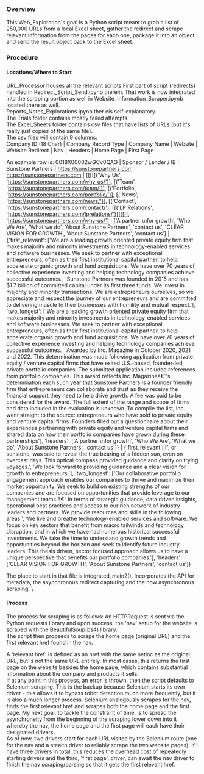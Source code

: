 ### Overview
This Web_Exploration's goal is a Python script meant to grab a list of 250,000 URLs from a local Excel sheet, gather the redirect and scrape relevant information from the pages 
for each one, package it into an object and send the result object back to the Excel sheet.

### Procedure
#### Locations/Where to Start
URL_Processor houses all the relevant scripts
First part of script (redirects) handled in Redirect_Script_Send.ipynb therein. That work is now integrated into the scraping portion as well in Website_Information_Scraper.ipynb located there as well. \
Reports_Notes_Explorations.ipynb ther eis self-explanatory. \
The Trials folder contains mostly failed attempts. \
The Excel_Sheets folder contains csv files that have lists of URLs (but it's really just copies of the same file). \
The csv files will contain 9 columns: \
Company ID (18 Char) | Company Record Type | Company Name | Website | Website Redirect | Nav | Headers | Home Page | First Page

An example row is:
0018X00002wGCv0QAG | Sponsor / Lender / IB | Sunstone Partners | https://sunstonepartners.com | https://sunstonepartners.com | [[[[[('Why Us', 'https://sunstonepartners.com/why-us/')], [('Team', 'https://sunstonepartners.com/team/')], [('Portfolio', 'https://sunstonepartners.com/portfolio/')], [('News', 'https://sunstonepartners.com/news/')], [('Contact', 'https://sunstonepartners.com/contact/'), [[('LP Relations', 'https://sunstonepartners.com/lprelations/')]]]]]], 'https://sunstonepartners.com/why-us/'] | ['A partner \nfor growth', 'Who We Are', 'What we do', 'About Sunstone Partners', 'contact us', 'CLEAR VISION FOR GROWTH', 'About Sunstone Partners', 'contact us'] | {'first_relevant': ['We are a leading growth oriented private equity firm that makes majority and minority investments in technology-enabled services and software businesses. We seek to partner with exceptional entrepreneurs, often as their first institutional capital partner, to help accelerate organic growth and fund acquisitions. We have over 70 years of collective experience investing and helping technology companies achieve successful outcomes.', 'Sunstone Partners was founded in 2015 and has $1.7 billion of committed capital under its first three funds. We invest in majority and minority transactions. We are entrepreneurs ourselves, so we appreciate and respect the journey of our entrepreneurs and are committed to delivering muscle to their businesses with humility and mutual respect.'], 'two_longest': ['We are a leading growth oriented private equity firm that makes majority and minority investments in technology-enabled services and software businesses. We seek to partner with exceptional entrepreneurs, often as their first institutional capital partner, to help accelerate organic growth and fund acquisitions. We have over 70 years of collective experience investing and helping technology companies achieve successful outcomes.', 'Awarded by Inc. Magazine in October 2020, 2021 and 2022. This determination was made following application from private equity / venture capital firms that have exited U.S.-based, founder-led, private portfolio companies. The submitted application included references from portfolio companies. This award reflects Inc. Magazineâ€™s determination each such year that Sunstone Partners is a founder friendly firm that entrepreneurs can collaborate and trust as they receive the financial support they need to help drive growth. A fee was paid to be considered for the award. The full extent of the range and scope of firms and data included in the evaluation is unknown. To compile the list, Inc. went straight to the source: entrepreneurs who have sold to private equity and venture capital firms. Founders filled out a questionnaire about their experiences partnering with private equity and venture capital firms and shared data on how their portfolio companies have grown during these partnerships'], 'headers': ['A partner \nfor growth', 'Who We Are', 'What we do', 'About Sunstone Partners', 'contact us']} | {'first_relevant': [', or sunstone, was said to reveal the true bearing of a hidden sun, even on overcast days. This optical compass provided guidance and clarity on trying voyages.', 'We look forward to providing guidance and a clear vision for growth to entrepreneurs.'], 'two_longest': ['Our collaborative portfolio engagement approach enables our companies to thrive and maximize their market opportunity. We seek to build on existing strengths of our companies and are focused on opportunities that provide leverage to our management teams â€“ in terms of strategic guidance, data driven insights, operational best practices and access to our rich network of industry leaders and partners. We provide resources and skills in the following areas.', 'We live and breathe technology-enabled services and software. We focus on key sectors that benefit from macro tailwinds and technology disruption, and in which we have had numerous historical successful investments. We take the time to understand growth trends and opportunities beyond the horizon and seek to identify future industry leaders. This thesis driven, sector focused approach allows us to have a unique perspective that benefits our portfolio companies.'], 'headers': ['CLEAR VISION FOR GROWTH', 'About Sunstone Partners', 'contact us']}

The place to start in that file is integrated_main2(). Incorporates the API for metadata, the asynchronous redirect capturing and the now asynchronous scraping. \
#### Process
The process for scraping is as follows:
An HTTPRequest is sent via the Python requests library and upon success, the 'nav' setup for the website is scraped with the BeautifulSoup(bs4) library. \
The script then proceeds to scrape the home page (original URL) and the first relevant href found in the nav.

A 'relevant href' is defined as an href with the same netloc as the original URL, but is not the same URL entirely. In most cases, this returns the first page on the website 
besides the home page, which contains substantial information about the company and products it sells. \
If at any point in this process, an error is thrown, then the script defaults to Selenium scraping. This is the backup because Selenium starts its own driver - this allows it 
to bypass robot detection much more frequently, but it is also a much longer process. Selenium analogously scrapes for the nav, finds the first relevant href and scrapes both 
the home page and the first page. My next goal, to tackle the constraint of time, is to spread the asynchroneity from the beginning of the scraping lower down into it whereby 
the nav, the home page and the first page will each have their designated drivers. \
As of now, two drivers start for each URL visited by the Selenium route (one for the nav and a stealth driver to reliably scrape the two website pages). If I have three drivers 
in total, this reduces the overhead cost of repeatedly starting drivers and the third, 'first page', driver, can await the nav driver to finish the nav scraping/parsing so that 
it gets the first relevant href.

